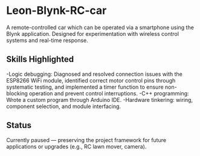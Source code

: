 # Leon-Blynk-RC-car
A remote-controlled car which can be operated via a smartphone using the Blynk application. Designed for experimentation with wireless control systems and real-time response.


## Skills Highlighted
-Logic debugging:  Diagnosed and resolved connection issues with the ESP8266 WiFi module, identified correct motor control pins through systematic testing, and implemented a timer function to ensure non-blocking operation and prevent control interruptions.
-C++ programming: Wrote a custom program through Arduino IDE.
-Hardware tinkering: wiring, component selection, and module interfacing.

## Status
Currently paused — preserving the project framework for future applications or upgrades (e.g., RC lawn mover, camera).
